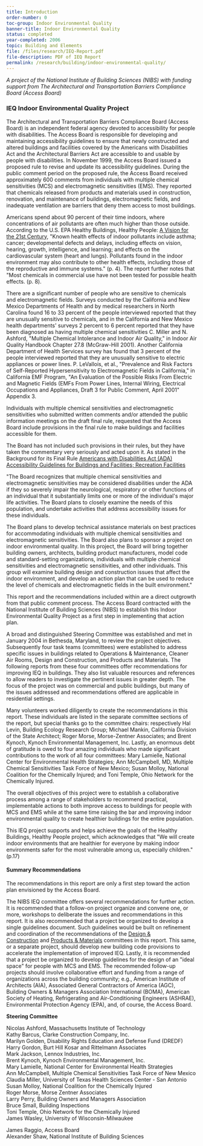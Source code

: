 ```yaml
---
title: Introduction
order-number: 0
toc-group: Indoor Environmental Quality
banner-title: Indoor Environmental Quality
status: completed
year-completed: 2006
topic: Building and Elements
file: /files/research/IEQ-Report.pdf
file-description: PDF of IEQ Report
permalink: /research/building/indoor-environmental-quality/
---
```

*A project of the National Institute of Building Sciences (NIBS) with funding support from The Architectural and Transportation Barriers Compliance Board (Access Board)*

### IEQ Indoor Environmental Quality Project
The Architectural and Transportation Barriers Compliance Board (Access Board) is an independent federal agency devoted to accessibility for people with disabilities. The Access Board is responsible for developing and maintaining accessibility guidelines to ensure that newly constructed and altered buildings and facilities covered by the Americans with Disabilities Act and the Architectural Barriers Act are accessible to and usable by people with disabilities. In November 1999, the Access Board issued a proposed rule to revise and update its accessibility guidelines. During the public comment period on the proposed rule, the Access Board received approximately 600 comments from individuals with multiple chemical sensitivities (MCS) and electromagnetic sensitivities (EMS). They reported that chemicals released from products and materials used in construction, renovation, and maintenance of buildings, electromagnetic fields, and inadequate ventilation are barriers that deny them access to most buildings.

Americans spend about 90 percent of their time indoors, where concentrations of air pollutants are often much higher than those outside. According to the U.S. EPA Healthy Buildings, Healthy People: [A Vision for the 21st Century](http://www.epa.gov/iaq/hbhp/hbhptoc.html), "Known health effects of indoor pollutants include asthma; cancer; developmental defects and delays, including effects on vision, hearing, growth, intelligence, and learning; and effects on the cardiovascular system (heart and lungs). Pollutants found in the indoor environment may also contribute to other health effects, including those of the reproductive and immune systems." (p. 4). The report further notes that "Most chemicals in commercial use have not been tested for possible health effects. (p. 8).

There are a significant number of people who are sensitive to chemicals and electromagnetic fields. Surveys conducted by the California and New Mexico Departments of Health and by medical researchers in North Carolina found 16 to 33 percent of the people interviewed reported that they are unusually sensitive to chemicals, and in the California and New Mexico health departments' surveys 2 percent to 6 percent reported that they have been diagnosed as having multiple chemical sensitivities C. Miller and N. Ashford, "Multiple Chemical Intolerance and Indoor Air Quality," in Indoor Air Quality Handbook Chapter 27.8 (McGraw-Hill 2001). Another California Department of Health Services survey has found that 3 percent of the people interviewed reported that they are unusually sensitive to electric appliances or power lines. P. LeVallois, et al., "Prevalence and Risk Factors of Self-Reported Hypersensitivity to Electromagnetic Fields in California," in California EMF Program, "An Evaluation of the Possible Risks From Electric and Magnetic Fields (EMFs From Power Lines, Internal Wiring, Electrical Occupations and Appliances, Draft 3 for Public Comment, April 2001" Appendix 3.

Individuals with multiple chemical sensitivities and electromagnetic sensitivities who submitted written comments and/or attended the public information meetings on the draft final rule, requested that the Access Board include provisions in the final rule to make buildings and facilities accessible for them.

The Board has not included such provisions in their rules, but they have taken the commentary very seriously and acted upon it. As stated in the Background for its Final Rule [Americans with Disabilities Act (ADA) Accessibility Guidelines for Buildings and Facilities; Recreation Facilities](https://www.access-board.gov/guidelines-and-standards/buildings-and-sites/about-the-ada-standards/background/ada-aba-accessibility-guidelines-2004)

"The Board recognizes that multiple chemical sensitivities and electromagnetic sensitivities may be considered disabilities under the ADA if they so severely impair the neurological, respiratory or other functions of an individual that it substantially limits one or more of the individual's major life activities. The Board plans to closely examine the needs of this population, and undertake activities that address accessibility issues for these individuals.

The Board plans to develop technical assistance materials on best practices for accommodating individuals with multiple chemical sensitivities and electromagnetic sensitivities. The Board also plans to sponsor a project on indoor environmental quality. In this project, the Board will bring together building owners, architects, building product manufacturers, model code and standard-setting organizations, individuals with multiple chemical sensitivities and electromagnetic sensitivities, and other individuals. This group will examine building design and construction issues that affect the indoor environment, and develop an action plan that can be used to reduce the level of chemicals and electromagnetic fields in the built environment."

This report and the recommendations included within are a direct outgrowth from that public comment process. The Access Board contracted with the National Institute of Building Sciences (NIBS) to establish this Indoor Environmental Quality Project as a first step in implementing that action plan.

A broad and distinguished Steering Committee was established and met in January 2004 in Bethesda, Maryland, to review the project objectives. Subsequently four task teams (committees) were established to address specific issues in buildings related to Operations & Maintenance, Cleaner Air Rooms, Design and Construction, and Products and Materials. The following reports from these four committees offer recommendations for improving IEQ in buildings. They also list valuable resources and references to allow readers to investigate the pertinent issues in greater depth. The focus of the project was on commercial and public buildings, but many of the issues addressed and recommendations offered are applicable in residential settings.

Many volunteers worked diligently to create the recommendations in this report. These individuals are listed in the separate committee sections of the report, but special thanks go to the committee chairs: respectively Hal Levin, Building Ecology Research Group; Michael Mankin, California Division of the State Architect; Roger Morse, Morse-Zentner Associates; and Brent Kynoch, Kynoch Environmental Management, Inc. Lastly, an enormous debt of gratitude is owed to four amazing individuals who made significant contributions to the work of all four committees: Mary Lamielle, National Center for Environmental Health Strategies; Ann McCampbell, MD, Multiple Chemical Sensitivities Task Force of New Mexico; Susan Molloy, National Coalition for the Chemically Injured; and Toni Temple, Ohio Network for the Chemically Injured.

The overall objectives of this project were to establish a collaborative process among a range of stakeholders to recommend practical, implementable actions to both improve access to buildings for people with MCS and EMS while at the same time raising the bar and improving indoor environmental quality to create healthier buildings for the entire population.

This IEQ project supports and helps achieve the goals of the Healthy Buildings, Healthy People project, which acknowledges that "We will create indoor environments that are healthier for everyone by making indoor environments safer for the most vulnerable among us, especially children." (p.17)

#### Summary Recommendations

The recommendations in this report are only a first step toward the action plan envisioned by the Access Board.

The NIBS IEQ committee offers several recommendations for further action. It is recommended that a follow-on project organize and convene one, or more, workshops to deliberate the issues and recommendations in this report. It is also recommended that a project be organized to develop a single guidelines document. Such guidelines would be built on refinement and coordination of the recommendations of the [Design & Construction](https://www.access-board.gov/research/completed-research/indoor-environmental-quality/design-construction) and [Products & Materials](https://www.access-board.gov/research/completed-research/indoor-environmental-quality/building-products-materials) committees in this report. This same, or a separate project, should develop new building code provisions to accelerate the implementation of improved IEQ. Lastly, it is recommended that a project be organized to develop guidelines for the design of an "ideal space" for people with MCS and EMS. The recommended follow-up projects should involve collaborative effort and funding from a range of organizations across the building community; e.g., American Institute of Architects (AIA), Associated General Contractors of America (AGC), Building Owners & Managers Association International (BOMA), American Society of Heating, Refrigerating and Air-Conditioning Engineers (ASHRAE), Environmental Protection Agency (EPA), and, of course, the Access Board.

**Steering Committee**

Nicolas Ashford, Massachusetts Institute of Technology\
Kathy Barcus, Clarke Construction Company, Inc.\
Marilyn Golden, Disability Rights Education and Defense Fund (DREDF)\
Harry Gordon, Burt Hill Kosar and Rittelmann Associates\
Mark Jackson, Lennox Industries, Inc.\
Brent Kynoch, Kynoch Environmental Management, Inc.\
Mary Lamielle, National Center for Environmental Health Strategies\
Ann McCampbell, Multiple Chemical Sensitivities Task Force of New Mexico\
Claudia Miller, University of Texas Health Sciences Center - San Antonio\
Susan Molloy, National Coalition for the Chemically Injured\
Roger Morse, Morse Zentner Associates\
Larry Perry, Building Owners and Managers Association\
Bruce Small, Building Inspections\
Toni Temple, Ohio Network for the Chemically Injured\
James Wasley, University of Wisconsin-Milwaukee

James Raggio, Access Board\
Alexander Shaw, National Institute of Building Sciences
